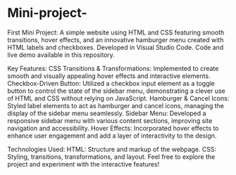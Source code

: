 # Mini-project-
First Mini Project: A simple website using HTML and CSS featuring smooth transitions, hover effects, and an innovative hamburger menu created with HTML labels and checkboxes. Developed in Visual Studio Code. Code and live demo available in this repository.

Key Features:
CSS Transitions & Transformations: Implemented to create smooth and visually appealing hover effects and interactive elements.
Checkbox-Driven Button: Utilized a checkbox input element as a toggle button to control the state of the sidebar menu, demonstrating a clever use of HTML and CSS without relying on JavaScript.
Hamburger & Cancel Icons: Styled label elements to act as hamburger and cancel icons, managing the display of the sidebar menu seamlessly.
Sidebar Menu: Developed a responsive sidebar menu with various content sections, improving site navigation and accessibility.
Hover Effects: Incorporated hover effects to enhance user engagement and add a layer of interactivity to the design.

Technologies Used:
HTML: Structure and markup of the webpage.
CSS: Styling, transitions, transformations, and layout.
Feel free to explore the project and experiment with the interactive features!
